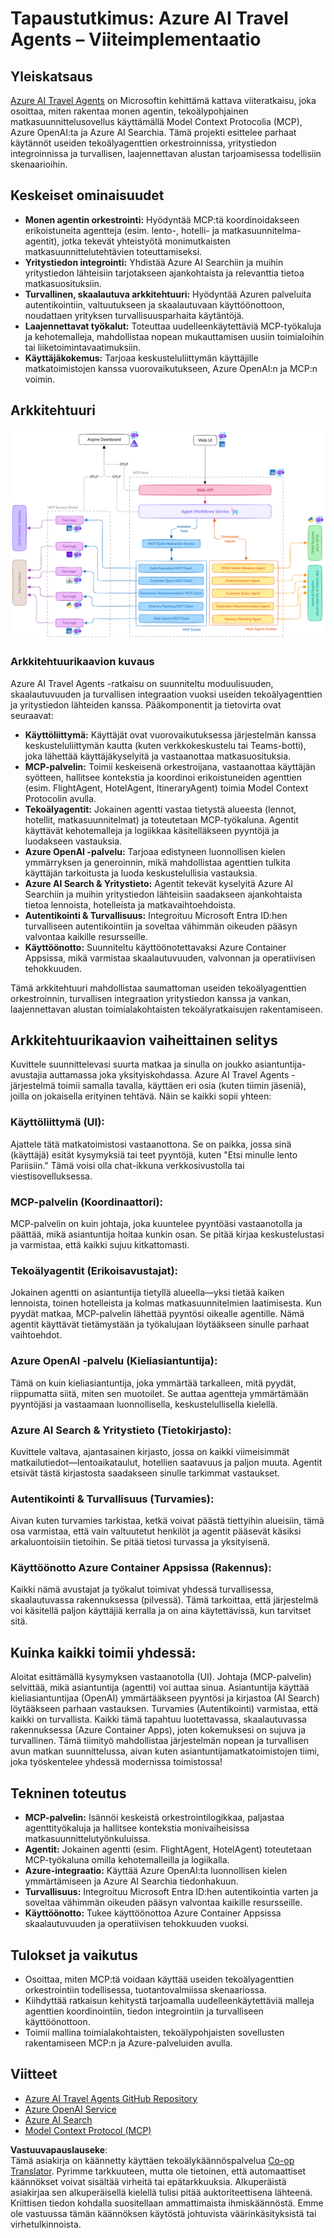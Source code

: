 <!--
CO_OP_TRANSLATOR_METADATA:
{
  "original_hash": "b6b1bc868efed4cf02c52f8deada559d",
  "translation_date": "2025-05-17T17:30:25+00:00",
  "source_file": "09-CaseStudy/Readme.md",
  "language_code": "fi"
}
-->
# Tapaustutkimus: Azure AI Travel Agents – Viiteimplementaatio

## Yleiskatsaus

[Azure AI Travel Agents](https://github.com/Azure-Samples/azure-ai-travel-agents) on Microsoftin kehittämä kattava viiteratkaisu, joka osoittaa, miten rakentaa monen agentin, tekoälypohjainen matkasuunnittelusovellus käyttämällä Model Context Protocolia (MCP), Azure OpenAI:ta ja Azure AI Searchia. Tämä projekti esittelee parhaat käytännöt useiden tekoälyagenttien orkestroinnissa, yritystiedon integroinnissa ja turvallisen, laajennettavan alustan tarjoamisessa todellisiin skenaarioihin.

## Keskeiset ominaisuudet
- **Monen agentin orkestrointi:** Hyödyntää MCP:tä koordinoidakseen erikoistuneita agentteja (esim. lento-, hotelli- ja matkasuunnitelma-agentit), jotka tekevät yhteistyötä monimutkaisten matkasuunnittelutehtävien toteuttamiseksi.
- **Yritystiedon integrointi:** Yhdistää Azure AI Searchiin ja muihin yritystiedon lähteisiin tarjotakseen ajankohtaista ja relevanttia tietoa matkasuosituksiin.
- **Turvallinen, skaalautuva arkkitehtuuri:** Hyödyntää Azuren palveluita autentikointiin, valtuutukseen ja skaalautuvaan käyttöönottoon, noudattaen yrityksen turvallisuusparhaita käytäntöjä.
- **Laajennettavat työkalut:** Toteuttaa uudelleenkäytettäviä MCP-työkaluja ja kehotemalleja, mahdollistaa nopean mukauttamisen uusiin toimialoihin tai liiketoimintavaatimuksiin.
- **Käyttäjäkokemus:** Tarjoaa keskusteluliittymän käyttäjille matkatoimistojen kanssa vuorovaikutukseen, Azure OpenAI:n ja MCP:n voimin.

## Arkkitehtuuri
![Arkkitehtuuri](https://github.com/Azure-Samples/azure-ai-travel-agents/blob/main/docs/ai-travel-agents-architecture-diagram.png)

### Arkkitehtuurikaavion kuvaus

Azure AI Travel Agents -ratkaisu on suunniteltu moduulisuuden, skaalautuvuuden ja turvallisen integraation vuoksi useiden tekoälyagenttien ja yritystiedon lähteiden kanssa. Pääkomponentit ja tietovirta ovat seuraavat:

- **Käyttöliittymä:** Käyttäjät ovat vuorovaikutuksessa järjestelmän kanssa keskusteluliittymän kautta (kuten verkkokeskustelu tai Teams-botti), joka lähettää käyttäjäkyselyitä ja vastaanottaa matkasuosituksia.
- **MCP-palvelin:** Toimii keskeisenä orkestroijana, vastaanottaa käyttäjän syötteen, hallitsee kontekstia ja koordinoi erikoistuneiden agenttien (esim. FlightAgent, HotelAgent, ItineraryAgent) toimia Model Context Protocolin avulla.
- **Tekoälyagentit:** Jokainen agentti vastaa tietystä alueesta (lennot, hotellit, matkasuunnitelmat) ja toteutetaan MCP-työkaluna. Agentit käyttävät kehotemalleja ja logiikkaa käsitelläkseen pyyntöjä ja luodakseen vastauksia.
- **Azure OpenAI -palvelu:** Tarjoaa edistyneen luonnollisen kielen ymmärryksen ja generoinnin, mikä mahdollistaa agenttien tulkita käyttäjän tarkoitusta ja luoda keskustelullisia vastauksia.
- **Azure AI Search & Yritystieto:** Agentit tekevät kyselyitä Azure AI Searchiin ja muihin yritystiedon lähteisiin saadakseen ajankohtaista tietoa lennoista, hotelleista ja matkavaihtoehdoista.
- **Autentikointi & Turvallisuus:** Integroituu Microsoft Entra ID:hen turvalliseen autentikointiin ja soveltaa vähimmän oikeuden pääsyn valvontaa kaikille resursseille.
- **Käyttöönotto:** Suunniteltu käyttöönotettavaksi Azure Container Appsissa, mikä varmistaa skaalautuvuuden, valvonnan ja operatiivisen tehokkuuden.

Tämä arkkitehtuuri mahdollistaa saumattoman useiden tekoälyagenttien orkestroinnin, turvallisen integraation yritystiedon kanssa ja vankan, laajennettavan alustan toimialakohtaisten tekoälyratkaisujen rakentamiseen.

## Arkkitehtuurikaavion vaiheittainen selitys
Kuvittele suunnittelevasi suurta matkaa ja sinulla on joukko asiantuntija-avustajia auttamassa joka yksityiskohdassa. Azure AI Travel Agents -järjestelmä toimii samalla tavalla, käyttäen eri osia (kuten tiimin jäseniä), joilla on jokaisella erityinen tehtävä. Näin se kaikki sopii yhteen:

### Käyttöliittymä (UI):
Ajattele tätä matkatoimistosi vastaanottona. Se on paikka, jossa sinä (käyttäjä) esität kysymyksiä tai teet pyyntöjä, kuten "Etsi minulle lento Pariisiin." Tämä voisi olla chat-ikkuna verkkosivustolla tai viestisovelluksessa.

### MCP-palvelin (Koordinaattori):
MCP-palvelin on kuin johtaja, joka kuuntelee pyyntöäsi vastaanotolla ja päättää, mikä asiantuntija hoitaa kunkin osan. Se pitää kirjaa keskustelustasi ja varmistaa, että kaikki sujuu kitkattomasti.

### Tekoälyagentit (Erikoisavustajat):
Jokainen agentti on asiantuntija tietyllä alueella—yksi tietää kaiken lennoista, toinen hotelleista ja kolmas matkasuunnitelmien laatimisesta. Kun pyydät matkaa, MCP-palvelin lähettää pyyntösi oikealle agentille. Nämä agentit käyttävät tietämystään ja työkalujaan löytääkseen sinulle parhaat vaihtoehdot.

### Azure OpenAI -palvelu (Kieliasiantuntija):
Tämä on kuin kieliasiantuntija, joka ymmärtää tarkalleen, mitä pyydät, riippumatta siitä, miten sen muotoilet. Se auttaa agentteja ymmärtämään pyyntöjäsi ja vastaamaan luonnollisella, keskustelullisella kielellä.

### Azure AI Search & Yritystieto (Tietokirjasto):
Kuvittele valtava, ajantasainen kirjasto, jossa on kaikki viimeisimmät matkailutiedot—lentoaikataulut, hotellien saatavuus ja paljon muuta. Agentit etsivät tästä kirjastosta saadakseen sinulle tarkimmat vastaukset.

### Autentikointi & Turvallisuus (Turvamies):
Aivan kuten turvamies tarkistaa, ketkä voivat päästä tiettyihin alueisiin, tämä osa varmistaa, että vain valtuutetut henkilöt ja agentit pääsevät käsiksi arkaluontoisiin tietoihin. Se pitää tietosi turvassa ja yksityisenä.

### Käyttöönotto Azure Container Appsissa (Rakennus):
Kaikki nämä avustajat ja työkalut toimivat yhdessä turvallisessa, skaalautuvassa rakennuksessa (pilvessä). Tämä tarkoittaa, että järjestelmä voi käsitellä paljon käyttäjiä kerralla ja on aina käytettävissä, kun tarvitset sitä.

## Kuinka kaikki toimii yhdessä:

Aloitat esittämällä kysymyksen vastaanotolla (UI).
Johtaja (MCP-palvelin) selvittää, mikä asiantuntija (agentti) voi auttaa sinua.
Asiantuntija käyttää kieliasiantuntijaa (OpenAI) ymmärtääkseen pyyntösi ja kirjastoa (AI Search) löytääkseen parhaan vastauksen.
Turvamies (Autentikointi) varmistaa, että kaikki on turvallista.
Kaikki tämä tapahtuu luotettavassa, skaalautuvassa rakennuksessa (Azure Container Apps), joten kokemuksesi on sujuva ja turvallinen.
Tämä tiimityö mahdollistaa järjestelmän nopean ja turvallisen avun matkan suunnittelussa, aivan kuten asiantuntijamatkatoimistojen tiimi, joka työskentelee yhdessä modernissa toimistossa!

## Tekninen toteutus
- **MCP-palvelin:** Isännöi keskeistä orkestrointilogikkaa, paljastaa agenttityökaluja ja hallitsee kontekstia monivaiheisissa matkasuunnittelutyönkuluissa.
- **Agentit:** Jokainen agentti (esim. FlightAgent, HotelAgent) toteutetaan MCP-työkaluna omilla kehotemalleilla ja logiikalla.
- **Azure-integraatio:** Käyttää Azure OpenAI:ta luonnollisen kielen ymmärtämiseen ja Azure AI Searchia tiedonhakuun.
- **Turvallisuus:** Integroituu Microsoft Entra ID:hen autentikointia varten ja soveltaa vähimmän oikeuden pääsyn valvontaa kaikille resursseille.
- **Käyttöönotto:** Tukee käyttöönottoa Azure Container Appsissa skaalautuvuuden ja operatiivisen tehokkuuden vuoksi.

## Tulokset ja vaikutus
- Osoittaa, miten MCP:tä voidaan käyttää useiden tekoälyagenttien orkestrointiin todellisessa, tuotantovalmiissa skenaariossa.
- Kiihdyttää ratkaisun kehitystä tarjoamalla uudelleenkäytettäviä malleja agenttien koordinointiin, tiedon integrointiin ja turvalliseen käyttöönottoon.
- Toimii mallina toimialakohtaisten, tekoälypohjaisten sovellusten rakentamiseen MCP:n ja Azure-palveluiden avulla.

## Viitteet
- [Azure AI Travel Agents GitHub Repository](https://github.com/Azure-Samples/azure-ai-travel-agents)
- [Azure OpenAI Service](https://azure.microsoft.com/en-us/products/ai-services/openai-service/)
- [Azure AI Search](https://azure.microsoft.com/en-us/products/ai-services/ai-search/)
- [Model Context Protocol (MCP)](https://modelcontextprotocol.io/)

**Vastuuvapauslauseke**:  
Tämä asiakirja on käännetty käyttäen tekoälykäännöspalvelua [Co-op Translator](https://github.com/Azure/co-op-translator). Pyrimme tarkkuuteen, mutta ole tietoinen, että automaattiset käännökset voivat sisältää virheitä tai epätarkkuuksia. Alkuperäistä asiakirjaa sen alkuperäisellä kielellä tulisi pitää auktoriteettisena lähteenä. Kriittisen tiedon kohdalla suositellaan ammattimaista ihmiskäännöstä. Emme ole vastuussa tämän käännöksen käytöstä johtuvista väärinkäsityksistä tai virhetulkinnoista.